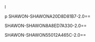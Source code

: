 l



p
SHAWON-SHAWONA20D8D81B7-2.0==



SHAWON-SHAWON8A8ED7A330-2.0==


SHAWON-SHAWON55012A465C-2.0==
